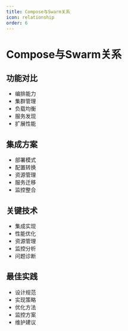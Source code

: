 ```yaml
---
title: Compose与Swarm关系
icon: relationship
order: 6
---
```


# Compose与Swarm关系

## 功能对比
- 编排能力
- 集群管理
- 负载均衡
- 服务发现
- 扩展性能

## 集成方案
- 部署模式
- 配置转换
- 资源管理
- 服务迁移
- 监控整合

## 关键技术
- 集成实现
- 性能优化
- 资源管理
- 监控分析
- 问题诊断

## 最佳实践
- 设计规范
- 实现策略
- 优化方法
- 监控方案
- 维护建议
